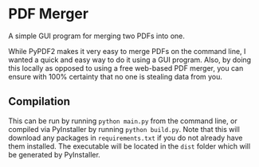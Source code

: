 # PDF Merger
A simple GUI program for merging two PDFs into one.

While PyPDF2 makes it very easy to merge PDFs on the command line, I wanted a quick and easy way to do it using a GUI program. Also, by doing this locally as opposed to using a free web-based PDF merger, you can ensure with 100% certainty that no one is stealing data from you.

## Compilation
This can be run by running ````python main.py```` from the command line, or compiled via PyInstaller by running ````python build.py````. Note that this will download any packages in ````requirements.txt```` if you do not already have them installed. The executable will be located in the ````dist```` folder which will be generated by PyInstaller.
